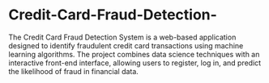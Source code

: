# Credit-Card-Fraud-Detection-
The Credit Card Fraud Detection System is a web-based application designed to identify fraudulent credit card transactions using machine learning algorithms. The project combines data science techniques with an interactive front-end interface, allowing users to register, log in, and predict the likelihood of fraud in financial data.
